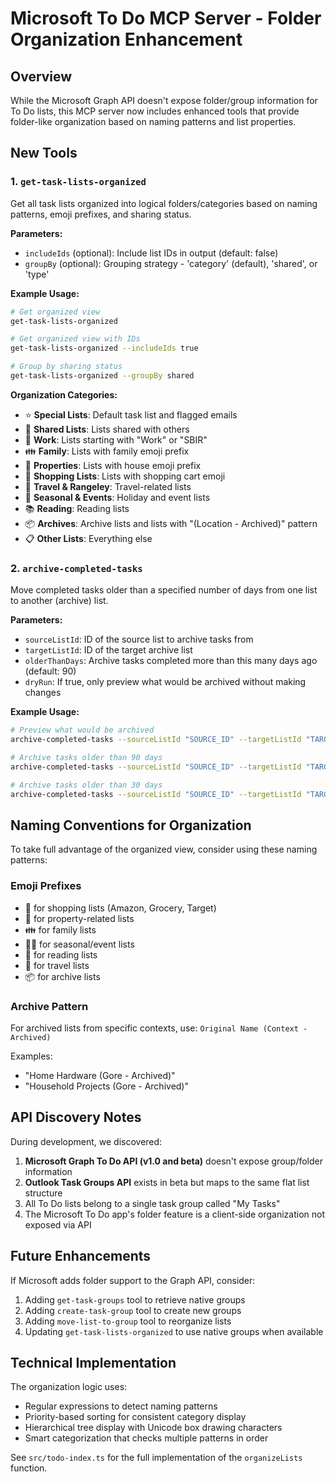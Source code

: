 # Microsoft To Do MCP Server - Folder Organization Enhancement

## Overview

While the Microsoft Graph API doesn't expose folder/group information for To Do lists, this MCP server now includes enhanced tools that provide folder-like organization based on naming patterns and list properties.

## New Tools

### 1. `get-task-lists-organized`

Get all task lists organized into logical folders/categories based on naming patterns, emoji prefixes, and sharing status.

**Parameters:**
- `includeIds` (optional): Include list IDs in output (default: false)
- `groupBy` (optional): Grouping strategy - 'category' (default), 'shared', or 'type'

**Example Usage:**
```bash
# Get organized view
get-task-lists-organized

# Get organized view with IDs
get-task-lists-organized --includeIds true

# Group by sharing status
get-task-lists-organized --groupBy shared
```

**Organization Categories:**
- ⭐ **Special Lists**: Default task list and flagged emails
- 👥 **Shared Lists**: Lists shared with others
- 💼 **Work**: Lists starting with "Work" or "SBIR"
- 👪 **Family**: Lists with family emoji prefix
- 🏡 **Properties**: Lists with house emoji prefix
- 🛒 **Shopping Lists**: Lists with shopping cart emoji
- 🚗 **Travel & Rangeley**: Travel-related lists
- 🎉 **Seasonal & Events**: Holiday and event lists
- 📚 **Reading**: Reading lists
- 📦 **Archives**: Archive lists and lists with "(Location - Archived)" pattern
- 📋 **Other Lists**: Everything else

### 2. `archive-completed-tasks`

Move completed tasks older than a specified number of days from one list to another (archive) list.

**Parameters:**
- `sourceListId`: ID of the source list to archive tasks from
- `targetListId`: ID of the target archive list
- `olderThanDays`: Archive tasks completed more than this many days ago (default: 90)
- `dryRun`: If true, only preview what would be archived without making changes

**Example Usage:**
```bash
# Preview what would be archived
archive-completed-tasks --sourceListId "SOURCE_ID" --targetListId "TARGET_ID" --dryRun true

# Archive tasks older than 90 days
archive-completed-tasks --sourceListId "SOURCE_ID" --targetListId "TARGET_ID"

# Archive tasks older than 30 days
archive-completed-tasks --sourceListId "SOURCE_ID" --targetListId "TARGET_ID" --olderThanDays 30
```

## Naming Conventions for Organization

To take full advantage of the organized view, consider using these naming patterns:

### Emoji Prefixes
- 🛒 for shopping lists (Amazon, Grocery, Target)
- 🏡 for property-related lists
- 👪 for family lists
- 🎄🎉 for seasonal/event lists
- 📰 for reading lists
- 🚗 for travel lists
- 📦 for archive lists

### Archive Pattern
For archived lists from specific contexts, use: `Original Name (Context - Archived)`

Examples:
- "Home Hardware (Gore - Archived)"
- "Household Projects (Gore - Archived)"

## API Discovery Notes

During development, we discovered:

1. **Microsoft Graph To Do API (v1.0 and beta)** doesn't expose group/folder information
2. **Outlook Task Groups API** exists in beta but maps to the same flat list structure
3. All To Do lists belong to a single task group called "My Tasks"
4. The Microsoft To Do app's folder feature is a client-side organization not exposed via API

## Future Enhancements

If Microsoft adds folder support to the Graph API, consider:

1. Adding `get-task-groups` tool to retrieve native groups
2. Adding `create-task-group` tool to create new groups
3. Adding `move-list-to-group` tool to reorganize lists
4. Updating `get-task-lists-organized` to use native groups when available

## Technical Implementation

The organization logic uses:
- Regular expressions to detect naming patterns
- Priority-based sorting for consistent category display
- Hierarchical tree display with Unicode box drawing characters
- Smart categorization that checks multiple patterns in order

See `src/todo-index.ts` for the full implementation of the `organizeLists` function.